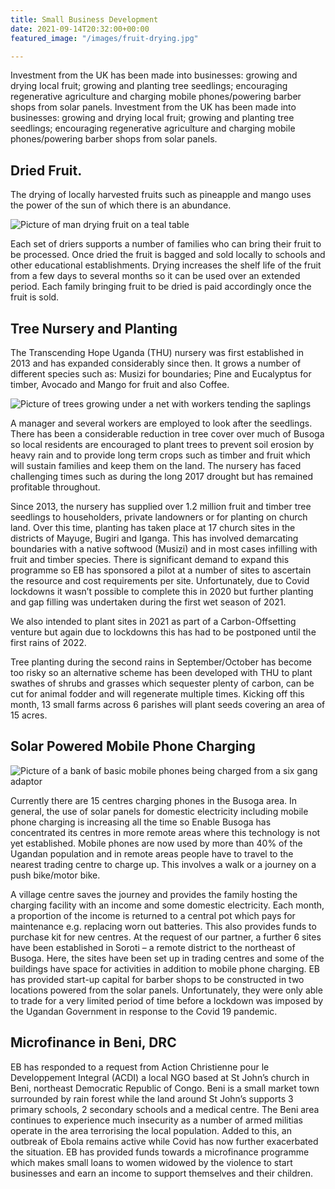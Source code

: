 ```yaml
---
title: Small Business Development
date: 2021-09-14T20:32:00+00:00
featured_image: "/images/fruit-drying.jpg"

---
```

Investment from the UK has been made into businesses: growing and drying local fruit; growing and planting tree seedlings; encouraging regenerative agriculture and charging mobile phones/powering barber shops from solar panels. Investment from the UK has been made into businesses: growing and drying local fruit; growing and planting tree seedlings; encouraging regenerative agriculture and charging mobile phones/powering barber shops from solar panels.

## Dried Fruit.

The drying of locally harvested fruits such as pineapple and mango uses the power of the sun of which there is an abundance.

![Picture of man drying fruit on a teal table](/images/fruit-drying.jpg)

Each set of driers supports a number of families who can bring their fruit to be processed. Once dried the fruit is bagged and sold locally to schools and other educational establishments. Drying increases the shelf life of the fruit from a few days to several months so it can be used over an extended period. Each family bringing fruit to be dried is paid accordingly once the fruit is sold.

## Tree Nursery and Planting

The Transcending Hope Uganda (THU) nursery was first established in 2013 and has expanded considerably since then. It grows a number of different species such as: Musizi for boundaries;  Pine and Eucalyptus for timber, Avocado and Mango for fruit and also Coffee.

![Picture of trees growing under a net with workers tending the saplings](/images/trees-growing.jpg)

A manager and several workers are employed to look after the seedlings. There has been a considerable reduction in tree cover over much of Busoga so local residents are encouraged to plant trees to prevent soil erosion by heavy rain and to provide long term crops such as timber and fruit which will sustain families and keep them on the land. The nursery has faced challenging times such as during the long 2017 drought but has remained profitable throughout.

Since 2013, the nursery has supplied over 1.2 million fruit and timber tree seedlings to householders, private landowners or for planting on church land. Over this time, planting has taken place at 17 church sites in the districts of Mayuge, Bugiri and Iganga. This has involved demarcating boundaries with a native softwood (Musizi) and in most cases infilling with fruit and timber species. There is significant demand to expand this programme so EB has sponsored a pilot at a number of sites to ascertain the resource and cost requirements per site. Unfortunately, due to Covid lockdowns it wasn’t possible to complete this in 2020 but further planting and gap filling was undertaken during the first wet season of 2021.

We also intended to plant sites in 2021 as part of a Carbon-Offsetting venture but again due to lockdowns this has had to be postponed until the first rains of 2022.

Tree planting during the second rains in September/October has become too risky so an alternative scheme has been developed with THU to plant swathes of shrubs and grasses which sequester plenty of carbon, can be cut for animal fodder and will regenerate multiple times. Kicking off this month, 13 small farms across 6 parishes will plant seeds covering an area of 15 acres.

## Solar Powered Mobile Phone Charging

![Picture of a bank of basic mobile phones being charged from a six gang adaptor](/images/phones-charging.jpg)

Currently there are 15 centres charging phones in the Busoga area. In general, the use of solar panels for domestic electricity including mobile phone charging is increasing all the time so Enable Busoga has concentrated its centres in more remote areas where this technology is not yet established. Mobile phones are now used by more than 40% of the Ugandan population and in remote areas people have to travel to the nearest trading centre to charge up. This involves a walk or a journey on a push bike/motor bike.

A village centre saves the journey and provides the family hosting the charging facility with an income and some domestic electricity. Each month, a proportion of the income is returned to a central pot which pays for maintenance e.g. replacing worn out batteries. This also provides funds to purchase kit for new centres. At the request of our partner, a further 6 sites have been established in Soroti – a remote district to the northeast of Busoga. Here, the sites have been set up in trading centres and some of the buildings have space for activities in addition to mobile phone charging. EB has provided start-up capital for barber shops to be constructed in two locations powered from the solar panels. Unfortunately, they were only able to trade for a very limited period of time before a lockdown was imposed by the Ugandan Government in response to the Covid 19 pandemic.

## Microfinance in Beni, DRC

EB has responded to a request from Action Christienne pour le Developpement Integral (ACDI) a local NGO based at St John’s church in Beni, northeast Democratic Republic of Congo. Beni is a small market town surrounded by rain forest while the land around St John’s supports 3 primary schools, 2 secondary schools and a medical centre. The Beni area continues to experience much insecurity as a number of armed militias operate in the area terrorising the local population. Added to this, an outbreak of Ebola remains active while Covid has now further exacerbated the situation. EB has provided funds towards a microfinance programme which makes small loans to women widowed by the violence to start businesses and earn an income to support themselves and their children.